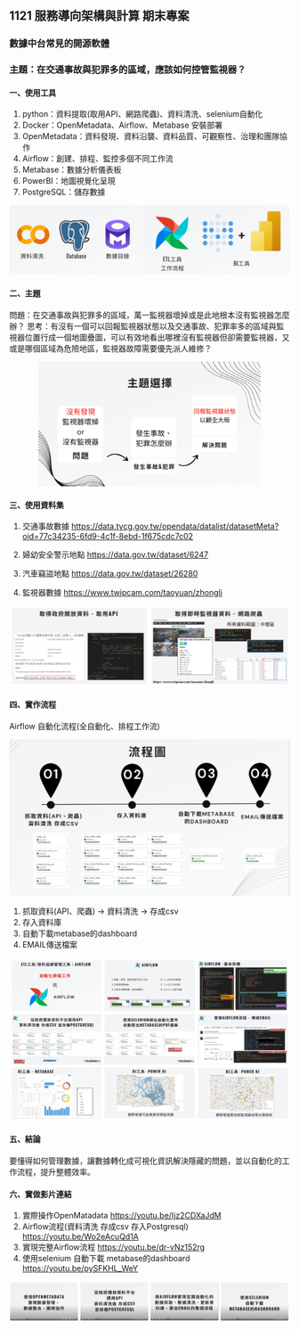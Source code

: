 ## 1121 服務導向架構與計算 期末專案

### 數據中台常見的開源軟體

### 主題：在交通事故與犯罪多的區域，應該如何控管監視器？

#### 一、使用工具
1. python：資料提取(取用API、網路爬蟲)、資料清洗、selenium自動化
2. Docker：OpenMetadata、Airflow、Metabase 安裝部署
3. OpenMetadata：資料發現、資料沿襲、資料品質、可觀察性、治理和團隊協作
4. Airflow：創建、排程、監控多個不同工作流
5. Metabase：數據分析儀表板
6. PowerBI：地圖視覺化呈現
7. PostgreSQL：儲存數據
<img src='images/使用工具.jpg'> 

#### 二、主題
問題：在交通事故與犯罪多的區域，萬一監視器壞掉或是此地根本沒有監視器怎麼辦？
思考：有沒有一個可以回報監視器狀態以及交通事故、犯罪率多的區域與監視器位置行成一個地圖疊圖，可以有效地看出哪裡沒有監視器但卻需要監視器，又或是哪個區域為危險地區，監視器故障需要優先派人維修？

<div align=center>
<img src='images/主題.png' width="400">
</div> 

#### 三、使用資料集

1. 交通事故數據 https://data.tycg.gov.tw/opendata/datalist/datasetMeta?oid=77c34235-6fd9-4c1f-8ebd-1f675cdc7c02

2. 婦幼安全警示地點 https://data.gov.tw/dataset/6247

3. 汽車竊盜地點 https://data.gov.tw/dataset/26280

4. 監視器數據 https://www.twipcam.com/taoyuan/zhongli

<img src='images/資料集.jpg'> 

#### 四、實作流程

Airflow 自動化流程(全自動化、排程工作流)

<img src='images/流程圖.png'> 

1. 抓取資料(API、爬蟲) -> 資料清洗 -> 存成csv
2. 存入資料庫
3. 自動下載metabase的dashboard
4. EMAIL傳送檔案





<img src='images/實作流程.jpg'> 


#### 五、結論
要懂得如何管理數據，讓數據轉化成可視化資訊解決隱藏的問題，並以自動化的工作流程，提升整體效率。

#### 六、實做影片連結

1. 實際操作OpenMatadata
https://youtu.be/Ijz2CDXaJdM
2. Airflow流程(資料清洗 存成csv 存入Postgresql)
https://youtu.be/Wo2eAcuQd1A
3. 實現完整Airflow流程
https://youtu.be/dr-vNz152rg
4. 使用selenium 自動下載 metabase的dashboard
https://youtu.be/pySFKHL_WeY

<img src='images/影片.jpg'> 